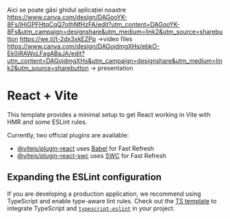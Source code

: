 Aici se poate găsi ghidul aplicației noastre https://www.canva.com/design/DAGooYK-8Fs/lHiGPFHtqCqQ7othNfHzFA/edit?utm_content=DAGooYK-8Fs&utm_campaign=designshare&utm_medium=link2&utm_source=sharebutton
https://we.tl/t-2dx3xkEZPp ->video files
https://www.canva.com/design/DAGojdmgXHs/ebkO-Ek0iRAWoLFagABaJA/edit?utm_content=DAGojdmgXHs&utm_campaign=designshare&utm_medium=link2&utm_source=sharebutton -> presentation



























# React + Vite

This template provides a minimal setup to get React working in Vite with HMR and some ESLint rules.

Currently, two official plugins are available:

- [@vitejs/plugin-react](https://github.com/vitejs/vite-plugin-react/blob/main/packages/plugin-react/README.md) uses [Babel](https://babeljs.io/) for Fast Refresh
- [@vitejs/plugin-react-swc](https://github.com/vitejs/vite-plugin-react-swc) uses [SWC](https://swc.rs/) for Fast Refresh

## Expanding the ESLint configuration

If you are developing a production application, we recommend using TypeScript and enable type-aware lint rules. Check out the [TS template](https://github.com/vitejs/vite/tree/main/packages/create-vite/template-react-ts) to integrate TypeScript and [`typescript-eslint`](https://typescript-eslint.io) in your project.
